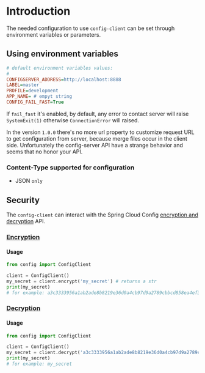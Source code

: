 # Introduction

The needed configuration to use `config-client` can be set through environment variables or parameters.

## Using environment variables

``` ini title=".env"
# default environment variables values:
#
CONFIGSERVER_ADDRESS=http://localhost:8888
LABEL=master
PROFILE=development
APP_NAME= # empyt string
CONFIG_FAIL_FAST=True
```

If `fail_fast` it's enabled, by default, any error to contact server will raise `SystemExit(1)` otherwise `ConnectionError` will raised.

In the version `1.0.0` there's no more url property to customize request URL to get configuration from server, because merge files occur in the client side. Unfortunately the config-server API have a strange behavior and seems that no honor your API.

### Content-Type supported for configuration

- JSON `only`

## Security

The `config-client` can interact with the Spring Cloud Config [encryption and decryption](https://cloud.spring.io/spring-cloud-config/reference/html/#_encryption_and_decryption) API.

### [Encryption](https://config-client.amenezes.net/reference/config/spring/#encrypt)

#### Usage

```python
from config import ConfigClient

client = ConfigClient()
my_secret = client.encrypt('my_secret') # returns a str
print(my_secret)
# for example: a3c3333956a1ab2ade8b8219e36d0a4cb97d9a2789cbbcd858ea4ef3130563c6
```

### [Decryption](https://config-client.amenezes.net/reference/config/spring/#decrypt)

#### Usage

```python
from config import ConfigClient

client = ConfigClient()
my_secret = client.decrypt('a3c3333956a1ab2ade8b8219e36d0a4cb97d9a2789cbbcd858ea4ef3130563c6') # returns a str
print(my_secret)
# for example: my_secret
```
